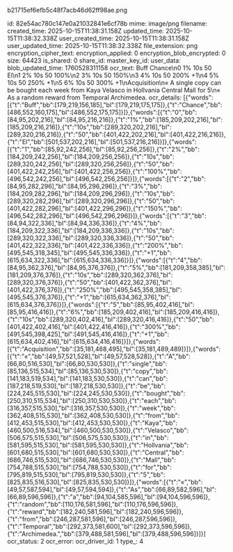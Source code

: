 b21715ef6efb5c48f7acb46d62ff98ae.png

id: 82e54ac780c147e0a21032841e6cf78b
mime: image/png
filename: 
created_time: 2025-10-15T11:38:31.158Z
updated_time: 2025-10-15T11:38:32.338Z
user_created_time: 2025-10-15T11:38:31.158Z
user_updated_time: 2025-10-15T11:38:32.338Z
file_extension: png
encryption_cipher_text: 
encryption_applied: 0
encryption_blob_encrypted: 0
size: 64423
is_shared: 0
share_id: 
master_key_id: 
user_data: 
blob_updated_time: 1760528311158
ocr_text: Buff Chance\n0 1% 10s 50 El\n1 2% 10s 50 100%\n2 3% 10s 50 150%\n3 4% 10s 50 200% +1\n4 5% 10s 50 250% +1\n5 6% 10s 50 300% +1\nAcquisition\n« A single copy can be bought each week from Kaya Velasco in Hollvania Central Mall for 5\n« As a random reward from Temporal Archimedea.
ocr_details: [{"words":[{"t":"Buff","bb":[179,219,156,185],"bl":[179,219,175,175]},{"t":"Chance","bb":[486,552,160,175],"bl":[486,552,175,175]}]},{"words":[{"t":"0","bb":[84,95,202,216],"bl":[84,95,216,216]},{"t":"1%","bb":[185,209,202,216],"bl":[185,209,216,216]},{"t":"10s","bb":[289,320,202,216],"bl":[289,320,216,216]},{"t":"50","bb":[401,422,202,216],"bl":[401,422,216,216]},{"t":"El","bb":[501,537,202,216],"bl":[501,537,216,216]}]},{"words":[{"t":"1","bb":[85,92,242,256],"bl":[85,92,256,256]},{"t":"2%","bb":[184,209,242,256],"bl":[184,209,256,256]},{"t":"10s","bb":[289,320,242,256],"bl":[289,320,256,256]},{"t":"50","bb":[401,422,242,256],"bl":[401,422,256,256]},{"t":"100%","bb":[496,542,242,256],"bl":[496,542,256,256]}]},{"words":[{"t":"2","bb":[84,95,282,296],"bl":[84,95,296,296]},{"t":"3%","bb":[184,209,282,296],"bl":[184,209,296,296]},{"t":"10s","bb":[289,320,282,296],"bl":[289,320,296,296]},{"t":"50","bb":[401,422,282,296],"bl":[401,422,296,296]},{"t":"150%","bb":[496,542,282,296],"bl":[496,542,296,296]}]},{"words":[{"t":"3","bb":[84,94,322,336],"bl":[84,94,336,336]},{"t":"4%","bb":[184,209,322,336],"bl":[184,209,336,336]},{"t":"10s","bb":[289,320,322,336],"bl":[289,320,336,336]},{"t":"50","bb":[401,422,322,336],"bl":[401,422,336,336]},{"t":"200%","bb":[495,545,318,345],"bl":[495,545,336,336]},{"t":"+1","bb":[615,634,322,336],"bl":[615,634,336,336]}]},{"words":[{"t":"4","bb":[84,95,362,376],"bl":[84,95,376,376]},{"t":"5%","bb":[181,209,358,385],"bl":[181,209,376,376]},{"t":"10s","bb":[289,320,362,376],"bl":[289,320,376,376]},{"t":"50","bb":[401,422,362,376],"bl":[401,422,376,376]},{"t":"250%","bb":[495,545,358,385],"bl":[495,545,376,376]},{"t":"+1","bb":[615,634,362,376],"bl":[615,634,376,376]}]},{"words":[{"t":"5","bb":[85,95,402,416],"bl":[85,95,416,416]},{"t":"6%","bb":[185,209,402,416],"bl":[185,209,416,416]},{"t":"10s","bb":[289,320,402,416],"bl":[289,320,416,416]},{"t":"50","bb":[401,422,402,416],"bl":[401,422,416,416]},{"t":"300%","bb":[491,545,398,425],"bl":[491,545,416,416]},{"t":"+1","bb":[615,634,402,416],"bl":[615,634,416,416]}]},{"words":[{"t":"Acquisition","bb":[35,181,468,495],"bl":[35,181,489,489]}]},{"words":[{"t":"«","bb":[49,57,521,528],"bl":[49,57,528,528]},{"t":"A","bb":[66,80,516,530],"bl":[66,80,530,530]},{"t":"single","bb":[85,136,515,534],"bl":[85,136,530,530]},{"t":"copy","bb":[141,183,519,534],"bl":[141,183,530,530]},{"t":"can","bb":[187,218,519,530],"bl":[187,218,530,530]},{"t":"be","bb":[224,245,515,530],"bl":[224,245,530,530]},{"t":"bought","bb":[250,310,515,534],"bl":[250,310,530,530]},{"t":"each","bb":[316,357,515,530],"bl":[316,357,530,530]},{"t":"week","bb":[362,408,515,530],"bl":[362,408,530,530]},{"t":"from","bb":[412,453,515,530],"bl":[412,453,530,530]},{"t":"Kaya","bb":[460,500,516,534],"bl":[460,500,530,530]},{"t":"Velasco","bb":[506,575,515,530],"bl":[506,575,530,530]},{"t":"in","bb":[581,595,515,530],"bl":[581,595,530,530]},{"t":"Hollvania","bb":[601,680,515,530],"bl":[601,680,530,530]},{"t":"Central","bb":[686,746,515,530],"bl":[686,746,530,530]},{"t":"Mall","bb":[754,788,515,530],"bl":[754,788,530,530]},{"t":"for","bb":[795,819,515,530],"bl":[795,819,530,530]},{"t":"5","bb":[825,835,516,530],"bl":[825,835,530,530]}]},{"words":[{"t":"«","bb":[49,57,587,594],"bl":[49,57,594,594]},{"t":"As","bb":[66,89,582,596],"bl":[66,89,596,596]},{"t":"a","bb":[94,104,585,596],"bl":[94,104,596,596]},{"t":"random","bb":[110,176,581,596],"bl":[110,176,596,596]},{"t":"reward","bb":[182,240,581,596],"bl":[182,240,596,596]},{"t":"from","bb":[246,287,581,596],"bl":[246,287,596,596]},{"t":"Temporal","bb":[292,373,581,600],"bl":[292,373,596,596]},{"t":"Archimedea.","bb":[379,488,581,596],"bl":[379,488,596,596]}]}]
ocr_status: 2
ocr_error: 
ocr_driver_id: 1
type_: 4